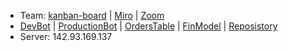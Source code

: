- Team: [kanban-board](https://github.com/users/SergMedin/projects/1/views/1) | [Miro](https://miro.com/app/board/uXjVN7OtQDE=/?moveToWidget=3458764577854723142&cot=14) | [Zoom](https://us04web.zoom.us/j/71792004989?pwd=vvvi00mCAOgIQ1JD24pLdSib4p9vUI.1)
- [DevBot](https://t.me/currency_exchange_av_bot) | [ProductionBot](https://t.me/cur_exchange_av_bot) | [OrdersTable](https://docs.google.com/spreadsheets/d/1k8yMmPNPwvyeknaGV0MGrVI2gfPFZ4hgH0yq-44xNJU/edit?pli=1#gid=0) | [FinModel](https://docs.google.com/spreadsheets/d/12KRLYmSeDn4t5Y1johQ_anUijkRD0Kl6Pi88Xde4H-k/edit#gid=1394893947) | [Reposistory](https://github.com/SergMedin/currency_exchange)
- Server: 142.93.169.137
